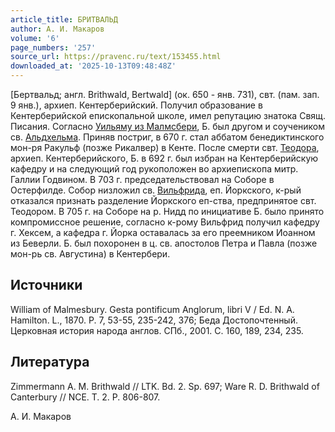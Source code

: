 ```yaml
---
article_title: БРИТВАЛЬД
author: А. И. Макаров
volume: '6'
page_numbers: '257'
source_url: https://pravenc.ru/text/153455.html
downloaded_at: '2025-10-13T09:48:48Z'
---
```


[Бертвальд; англ. Brithwald, Bertwald] (ок. 650 - янв. 731), свт. (пам. зап. 9 янв.), архиеп. Кентерберийский. Получил образование в Кентерберийской епископальной школе, имел репутацию знатока Свящ. Писания. Согласно [Уильяму из Малмсбери](<https://pravenc.ru/text/Уильяму из Малмсбери.html>), Б. был другом и соучеником св. [Альдхельма](https://pravenc.ru/text/Альдхельм.html). Приняв постриг, в 670 г. стал аббатом бенедиктинского мон-ря Ракульф (позже Рикалвер) в Кенте. После смерти свт. [Теодора](https://pravenc.ru/text/Теодора.html), архиеп. Кентерберийского, Б. в 692 г. был избран на Кентерберийскую кафедру и на следующий год рукоположен во архиепископа митр. Галлии Годвином. В 703 г. председательствовал на Соборе в Остерфилде. Собор низложил св. [Вильфрида](https://pravenc.ru/text/Вильфрид.html), еп. Йоркского, к-рый отказался признать разделение Йоркского еп-ства, предпринятое свт. Теодором. В 705 г. на Соборе на р. Нидд по инициативе Б. было принято компромиссное решение, согласно к-рому Вильфрид получил кафедру г. Хексем, а кафедра г. Йорка оставалась за его преемником Иоанном из Беверли. Б. был похоронен в ц. св. апостолов Петра и Павла (позже мон-рь св. Августина) в Кентербери.

## Источники

William of Malmesbury. Gesta pontificum Anglorum, libri V / Ed. N. A. Hamilton. L., 1870. P. 7, 53-55, 235-242, 376; Беда Достопочтенный. Церковная история народа англов. СПб., 2001. С. 160, 189, 234, 235.

## Литература

Zimmermann A. M. Brithwald // LTK. Bd. 2. Sp. 697; Ware R. D. Brithwald of Canterbury // NCE. T. 2. P. 806-807.

А. И. Макаров
